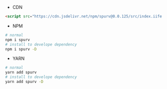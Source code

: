 <!--
 * @Date: 2020-06-22 23:51:38
 * @LastEditors: Conghao Cai🔧
 * @LastEditTime: 2020-06-22 23:51:53
 * @FilePath: /spurv/ifoo/docs/utility/install.md
--> 

- CDN
```html
<script src="https://cdn.jsdelivr.net/npm/spurv@0.0.125/src/index.iife.js"></script>
```

- NPM
```bash
# normal
npm i spurv
# install to develope dependency
npm i spurv -D
```

- YARN
```bash
# normal
yarn add spurv
# install to develope dependency
yarn add spurv -D
```